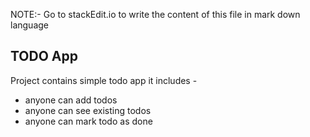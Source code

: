 NOTE:- Go to stackEdit.io to write the content of this file in mark down language

## TODO App
Project contains simple todo app
it includes -

- anyone can add todos
- anyone can see existing todos
- anyone can mark todo as done
